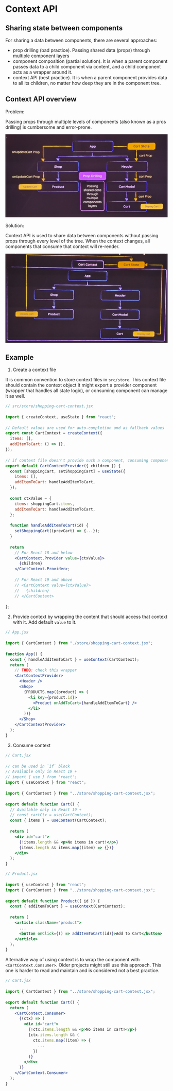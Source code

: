 # Context API

## Sharing state between components

For sharing a data between components, there are several approaches:

- prop drilling (bad practice). Passing shared data (props) through multiple component layers
- component composition (partial solution). It is when a parent component passes data to a child component via content, and a child component acts as a wrapper around it.
- context API (best practice). It is when a parent component provides data to all its children, no matter how deep they are in the component tree.

## Context API overview

Problem:

Passing props through multiple levels of components (also known as a pros drilling) is cumbersome and error-prone.

![alt text](image.png)

Solution:

Context API is used to share data between components without passing props through every level of the tree. When the context changes, all components that consume that context will re-render.

![alt text](image-1.png)

## Example

1. Create a context file

It is common convention to store context files in `src/store`.
This context file should contain the context object
It might export a provider component (wrapper that handles all state logic), or consuming component can manage it as well.

```jsx
// src/store/shopping-cart-context.jsx

import { createContext, useState } from "react";

// Default values are used for auto-completion and as fallback values
export const CartContext = createContext({
  items: [],
  addItemToCart: () => {},
});

// if context file doesn't provide such a component, consuming component should manage it
export default CartContextProvider({ children }) {
  const [shoppingCart, setShoppingCart] = useState({
    items: [],
    addItemToCart: handleAddItemToCart,
  });

  const ctxValue = {
    items: shoppingCart.items,
    addItemToCart: handleAddItemToCart,
  };

  function handleAddItemToCart(id) {
    setShoppingCart((prevCart) => {...});
  }

  return
    // For React 18 and below
    <CartContext.Provider value={ctxValue}>
      {children}
    </CartContext.Provider>;

    // For React 19 and above
    // <CartContext value={ctxValue}>
    //   {children}
    // </CartContext>

};
```

2. Provide context by wrapping the content that should access that context with it. Add default `value` to it.

```jsx
// App.jsx

import { CartContext } from "./store/shopping-cart-context.jsx";

function App() {
  const { handleAddItemToCart } = useContext(CartContext);
  return (
    // TODO: check this wrapper
    <CartContextProvider>
      <Header />
      <Shop>
        {PRODUCTS.map((product) => (
          <li key={product.id}>
            <Product onAddToCart={handleAddItemToCart} />
          </li>
        ))}
      </Shop>
    </CartContextProvider>
  );
}
```

3. Consume context

```jsx
// Cart.jsx

// can be used in `if` block
// Available only in React 19 +
// import { use } from 'react';
import { useContext } from "react";

import { CartContext } from "../store/shopping-cart-context.jsx";

export default function Cart() {
  // Available only in React 19 +
  // const cartCtx = use(CartContext);
  const { items } = useContext(CartContext);

  return (
    <div id="cart">
      {!items.length && <p>No items in cart!</p>}
      {items.length && items.map((item) => {})}
    </div>
  );
}
```

```jsx
// Product.jsx

import { useContext } from "react";
import { CartContext } from "../store/shopping-cart-context.jsx";

export default function Product({ id }) {
  const { addItemToCart } = useContext(CartContext);

  return (
    <article className="product">
      ...
      <button onClick={() => addItemToCart(id)}>Add to Cart</button>
    </article>
  );
}
```

Alternative way of using context is to wrap the component with `<CartContext.Consumer>`. Older projects might still use this approach. This one is harder to read and maintain and is considered not a best practice.

```jsx
// Cart.jsx

import { CartContext } from "../store/shopping-cart-context.jsx";

export default function Cart() {
  return (
    <CartContext.Consumer>
      {(ctx) => (
        <div id="cart">
          {!ctx.items.length && <p>No items in cart!</p>}
          {ctx.items.length && (
            ctx.items.map((item) => {
              ...
            })
          )}
        </div>
      )}
    </CartContext.Consumer>
  );
}
```
